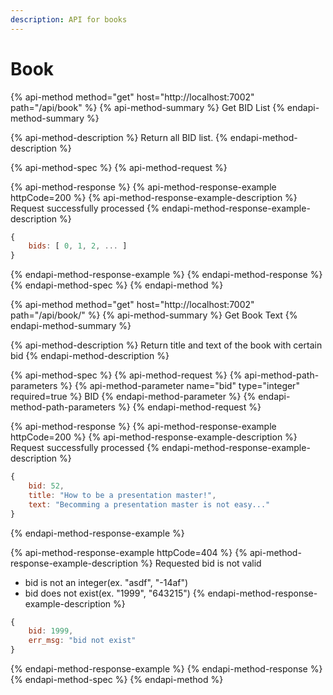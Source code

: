 ```yaml
---
description: API for books
---
```


# Book

{% api-method method="get" host="http://localhost:7002" path="/api/book" %}
{% api-method-summary %}
Get BID List
{% endapi-method-summary %}

{% api-method-description %}
Return all BID list.
{% endapi-method-description %}

{% api-method-spec %}
{% api-method-request %}

{% api-method-response %}
{% api-method-response-example httpCode=200 %}
{% api-method-response-example-description %}
Request successfully processed
{% endapi-method-response-example-description %}

```javascript
{
    bids: [ 0, 1, 2, ... ]
}
```
{% endapi-method-response-example %}
{% endapi-method-response %}
{% endapi-method-spec %}
{% endapi-method %}

{% api-method method="get" host="http://localhost:7002" path="/api/book/<bid>" %}
{% api-method-summary %}
Get Book Text
{% endapi-method-summary %}

{% api-method-description %}
Return title and text of the book with certain bid
{% endapi-method-description %}

{% api-method-spec %}
{% api-method-request %}
{% api-method-path-parameters %}
{% api-method-parameter name="bid" type="integer" required=true %}
BID
{% endapi-method-parameter %}
{% endapi-method-path-parameters %}
{% endapi-method-request %}

{% api-method-response %}
{% api-method-response-example httpCode=200 %}
{% api-method-response-example-description %}
Request successfully processed
{% endapi-method-response-example-description %}

```javascript
{
    bid: 52,
    title: "How to be a presentation master!",
    text: "Becomming a presentation master is not easy..."    
}
```
{% endapi-method-response-example %}

{% api-method-response-example httpCode=404 %}
{% api-method-response-example-description %}
Requested bid is not valid  
- bid is not an integer\(ex. "asdf", "-14af"\)  
- bid does not exist\(ex. "1999", "643215"\)
{% endapi-method-response-example-description %}

```javascript
{
    bid: 1999,
    err_msg: "bid not exist"   
}
```
{% endapi-method-response-example %}
{% endapi-method-response %}
{% endapi-method-spec %}
{% endapi-method %}

